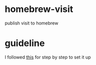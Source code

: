 # homebrew-visit
publish visit to homebrew

# guideline
I followed [this](https://betterprogramming.pub/a-step-by-step-guide-to-create-homebrew-taps-from-github-repos-f33d3755ba74) for step by step to set it up